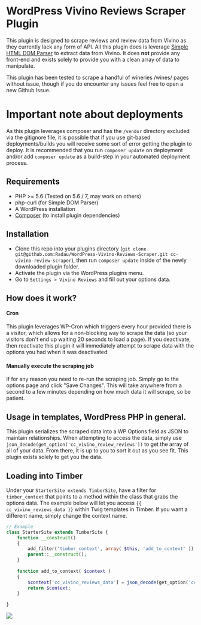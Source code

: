 # WordPress Vivino Reviews Scraper Plugin

This plugin is designed to scrape reviews and review data from Vivino 
as they currently lack any form of API. All this plugin does is leverage 
[Simple HTML DOM Parser](https://github.com/sunra/php-simple-html-dom-parser) 
to extract data from Vivino. It does **not** provide any front-end and exists 
solely to provide you with a clean array of data to manipulate.

This plugin has been tested to scrape a handful of wineries /wines/ pages without issue, though if you do encounter any issues feel free to open a new Github Issue.

# Important note about deployments
As this plugin leverages composer and has the `/vendor` directory excluded via the gitignore file, it is possible that if you use git-based deployments/builds you will receive some sort of error getting the plugin to deploy. It is recommended that you run `composer update` on deployment and/or add `composer update` as a build-step in your automated deployment process.

## Requirements
* PHP >= 5.6 (Tested on 5.6 / 7, may work on others)
* php-curl (for Simple DOM Parser)
* A WordPress installation
* [Composer](https://getcomposer.org/) (to install plugin dependencies)

## Installation
* Clone this repo into your plugins directory (`git clone git@github.com:Radau/WordPress-Vivino-Reviews-Scraper.git cc-vivino-review-scraper`), then run `composer update` inside of 
the newly downloaded plugin folder.
* Activate the plugin via the WordPress plugins menu.
* Go to `Settings > Vivino Reviews` and fill out your options data.

## How does it work?
#### Cron
This plugin leverages WP-Cron which triggers every hour provided there is a visitor, which allows for a non-blocking way to scrape the data (so your visitors don't end up waiting 20 seconds to load a page). If you deactivate, then reactivate this plugin it will immediately attempt to scrape data with the options you had when it was deactivated.

#### Manually execute the scraping job
If for any reason you need to re-run the scraping job. Simply go to the options page and click "Save Changes". This will take anywhere from a second to a few minutes depending on how much data it will scrape, so be patient.

## Usage in templates, WordPress PHP in general.
This plugin serializes the scraped data into a WP Options field as JSON to maintain relationships. When attempting to access the data, simply use `json_decode(get_option('cc_vivino_review_reviews'))` to get the array of all of your data. From there, it is up to you to sort it out as you see fit. This plugin exists solely to get you the data.

## Loading into Timber
Under your `StarterSite extends TimberSite`, have a filter for `timber_context` that points to a method within the class that grabs the options data. The example below will let you access `{{ cc_vivino_reviews_data }}` within Twig templates in Timber. If you want a different name, simply change the context name.
```php
// Example
class StarterSite extends TimberSite {
    function __construct()
    {
        add_filter('timber_context', array( $this, 'add_to_context' )); // Make sure you have this...
        parent::__construct();
    }
    
    function add_to_context( $context )
    {
        $context['cc_vivino_reviews_data'] = json_decode(get_option('cc_vivino_review_reviews')); // And this
        return $context;
    }
    
}
```

<img src="http://i.imgur.com/4uwaf07.png">
